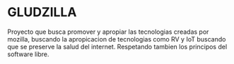 # GLUDZILLA
Proyecto que busca promover y apropiar las tecnologias creadas por mozilla, buscando la apropicacion de tecnologias como RV y IoT buscando que se preserve la salud del internet. Respetando tambien los principos del software libre.
